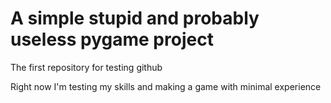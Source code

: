# A simple stupid and probably useless pygame project
The first repository for testing github

Right now I'm testing my skills and making a game with minimal experience

